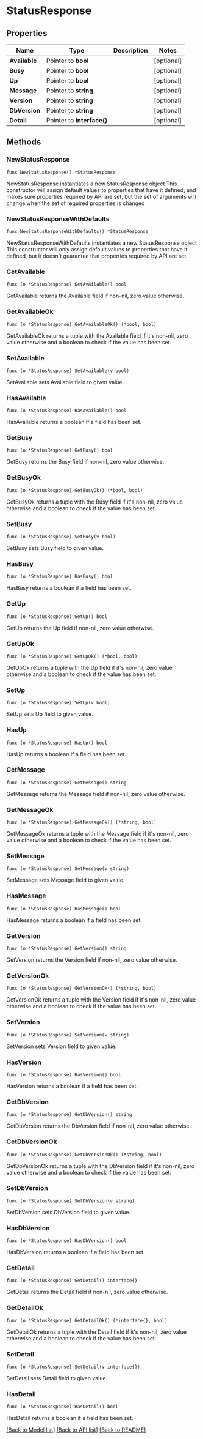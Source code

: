 # StatusResponse

## Properties

Name | Type | Description | Notes
------------ | ------------- | ------------- | -------------
**Available** | Pointer to **bool** |  | [optional] 
**Busy** | Pointer to **bool** |  | [optional] 
**Up** | Pointer to **bool** |  | [optional] 
**Message** | Pointer to **string** |  | [optional] 
**Version** | Pointer to **string** |  | [optional] 
**DbVersion** | Pointer to **string** |  | [optional] 
**Detail** | Pointer to **interface{}** |  | [optional] 

## Methods

### NewStatusResponse

`func NewStatusResponse() *StatusResponse`

NewStatusResponse instantiates a new StatusResponse object
This constructor will assign default values to properties that have it defined,
and makes sure properties required by API are set, but the set of arguments
will change when the set of required properties is changed

### NewStatusResponseWithDefaults

`func NewStatusResponseWithDefaults() *StatusResponse`

NewStatusResponseWithDefaults instantiates a new StatusResponse object
This constructor will only assign default values to properties that have it defined,
but it doesn't guarantee that properties required by API are set

### GetAvailable

`func (o *StatusResponse) GetAvailable() bool`

GetAvailable returns the Available field if non-nil, zero value otherwise.

### GetAvailableOk

`func (o *StatusResponse) GetAvailableOk() (*bool, bool)`

GetAvailableOk returns a tuple with the Available field if it's non-nil, zero value otherwise
and a boolean to check if the value has been set.

### SetAvailable

`func (o *StatusResponse) SetAvailable(v bool)`

SetAvailable sets Available field to given value.

### HasAvailable

`func (o *StatusResponse) HasAvailable() bool`

HasAvailable returns a boolean if a field has been set.

### GetBusy

`func (o *StatusResponse) GetBusy() bool`

GetBusy returns the Busy field if non-nil, zero value otherwise.

### GetBusyOk

`func (o *StatusResponse) GetBusyOk() (*bool, bool)`

GetBusyOk returns a tuple with the Busy field if it's non-nil, zero value otherwise
and a boolean to check if the value has been set.

### SetBusy

`func (o *StatusResponse) SetBusy(v bool)`

SetBusy sets Busy field to given value.

### HasBusy

`func (o *StatusResponse) HasBusy() bool`

HasBusy returns a boolean if a field has been set.

### GetUp

`func (o *StatusResponse) GetUp() bool`

GetUp returns the Up field if non-nil, zero value otherwise.

### GetUpOk

`func (o *StatusResponse) GetUpOk() (*bool, bool)`

GetUpOk returns a tuple with the Up field if it's non-nil, zero value otherwise
and a boolean to check if the value has been set.

### SetUp

`func (o *StatusResponse) SetUp(v bool)`

SetUp sets Up field to given value.

### HasUp

`func (o *StatusResponse) HasUp() bool`

HasUp returns a boolean if a field has been set.

### GetMessage

`func (o *StatusResponse) GetMessage() string`

GetMessage returns the Message field if non-nil, zero value otherwise.

### GetMessageOk

`func (o *StatusResponse) GetMessageOk() (*string, bool)`

GetMessageOk returns a tuple with the Message field if it's non-nil, zero value otherwise
and a boolean to check if the value has been set.

### SetMessage

`func (o *StatusResponse) SetMessage(v string)`

SetMessage sets Message field to given value.

### HasMessage

`func (o *StatusResponse) HasMessage() bool`

HasMessage returns a boolean if a field has been set.

### GetVersion

`func (o *StatusResponse) GetVersion() string`

GetVersion returns the Version field if non-nil, zero value otherwise.

### GetVersionOk

`func (o *StatusResponse) GetVersionOk() (*string, bool)`

GetVersionOk returns a tuple with the Version field if it's non-nil, zero value otherwise
and a boolean to check if the value has been set.

### SetVersion

`func (o *StatusResponse) SetVersion(v string)`

SetVersion sets Version field to given value.

### HasVersion

`func (o *StatusResponse) HasVersion() bool`

HasVersion returns a boolean if a field has been set.

### GetDbVersion

`func (o *StatusResponse) GetDbVersion() string`

GetDbVersion returns the DbVersion field if non-nil, zero value otherwise.

### GetDbVersionOk

`func (o *StatusResponse) GetDbVersionOk() (*string, bool)`

GetDbVersionOk returns a tuple with the DbVersion field if it's non-nil, zero value otherwise
and a boolean to check if the value has been set.

### SetDbVersion

`func (o *StatusResponse) SetDbVersion(v string)`

SetDbVersion sets DbVersion field to given value.

### HasDbVersion

`func (o *StatusResponse) HasDbVersion() bool`

HasDbVersion returns a boolean if a field has been set.

### GetDetail

`func (o *StatusResponse) GetDetail() interface{}`

GetDetail returns the Detail field if non-nil, zero value otherwise.

### GetDetailOk

`func (o *StatusResponse) GetDetailOk() (*interface{}, bool)`

GetDetailOk returns a tuple with the Detail field if it's non-nil, zero value otherwise
and a boolean to check if the value has been set.

### SetDetail

`func (o *StatusResponse) SetDetail(v interface{})`

SetDetail sets Detail field to given value.

### HasDetail

`func (o *StatusResponse) HasDetail() bool`

HasDetail returns a boolean if a field has been set.


[[Back to Model list]](../README.md#documentation-for-models) [[Back to API list]](../README.md#documentation-for-api-endpoints) [[Back to README]](../README.md)


